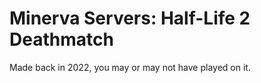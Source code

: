 # Minerva Servers: Half-Life 2 Deathmatch
Made back in 2022, you may or may not have played on it. 
